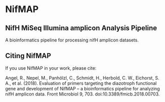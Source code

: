 # NifMAP

## NifH MiSeq Illumina amplicon Analysis Pipeline 

A bioinformatics pipeline for processing nifH amplicon datasets.

## Citing NifMAP
If you use NifMAP in your work, please cite: 

Angel, R., Nepel, M., Panhölzl, C., Schmidt, H., Herbold, C. W., Eichorst, S. A., et al. (2018). Evaluation of primers targeting the diazotroph functional gene and development of NifMAP – a bioinformatics pipeline for analyzing nifH amplicon data. Front Microbiol 9, 703. doi:10.3389/fmicb.2018.00703.

